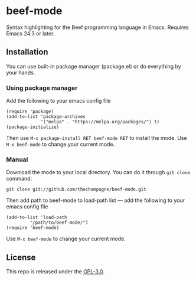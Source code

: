 # beef-mode

Syntax highlighting for the Beef programming language in Emacs. Requires Emacs 24.3 or later.

## Installation

You can use built-in package manager (package.el) or do everything by your hands.

### Using package manager

Add the following to your emacs config file

```elisp
(require 'package)
(add-to-list 'package-archives
             '("melpa" . "https://melpa.org/packages/") t)
(package-initialize)
```

Then use `M-x package-install RET beef-mode RET` to install the mode.
Use `M-x beef-mode` to change your current mode.

### Manual

Download the mode to your local directory. You can do it through `git clone` command:

```
git clone git://github.com/thechampagne/beef-mode.git
```

Then add path to beef-mode to load-path list — add the following to your emacs config file

```elisp
(add-to-list 'load-path
	     "/path/to/beef-mode/")
(require 'beef-mode)
```

Use `M-x beef-mode` to change your current mode.

## License

This repo is released under the [GPL-3.0](https://github.com/thechampagne/beef-mode/blob/main/LICENSE).
